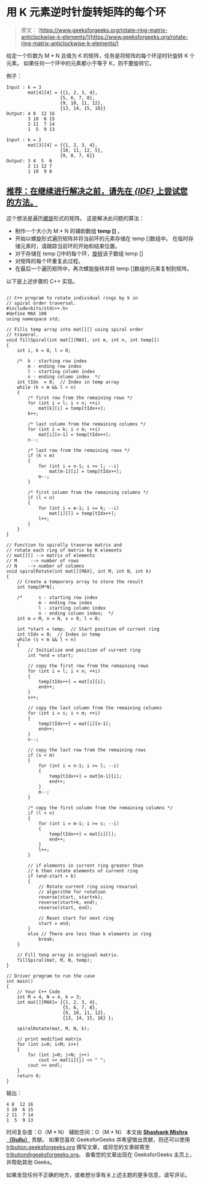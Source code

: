 # 用 K 元素逆时针旋转矩阵的每个环

> 原文： [https://www.geeksforgeeks.org/rotate-ring-matrix-anticlockwise-k-elements/](https://www.geeksforgeeks.org/rotate-ring-matrix-anticlockwise-k-elements/)

给定一个阶数为 M * N 且值为 K 的矩阵，任务是将矩阵的每个环逆时针旋转 K 个元素。 如果任何一个环中的元素都小于等于 K，则不要旋转它。

例子：

```
Input : k = 3
        mat[4][4] = {{1, 2, 3, 4},
                    {5, 6, 7, 8},
                    {9, 10, 11, 12},
                    {13, 14, 15, 16}}
Output: 4 8  12 16
        3 10  6 15
        2 11  7 14
        1  5  9 13

Input : k = 2
        mat[3][4] = {{1, 2, 3, 4},
                    {10, 11, 12, 5},
                    {9, 8, 7, 6}}
Output: 3 4  5  6
        2 11 12 7
        1 10  9 8

```

## [推荐：在继续进行解决之前，请先在 ***{IDE}*** 上尝试您的方法。](https://ide.geeksforgeeks.org/)

这个想法是遍历[螺旋](https://www.geeksforgeeks.org/print-a-given-matrix-in-spiral-form/)形式的矩阵。 这是解决此问题的算法：

*   制作一个大小为 M * N 的辅助数组 **temp []** 。
*   开始以螺旋形式遍历矩阵并将当前环的元素存储在 temp []数组中。 在临时存储元素时，请跟踪当前环的开始和结束位置。
*   对于存储在 temp []中的每个环，[旋转](https://www.geeksforgeeks.org/program-for-array-rotation-continued-reversal-algorithm)该子数组 temp []
*   对矩阵的每个环重复此过程。
*   在最后一个遍历矩阵中，再次螺旋旋转并将 temp []数组的元素复制到矩阵。

以下是上述步骤的 C++ 实现。

```

// C++ program to rotate individual rings by k in 
// spiral order traversal. 
#include<bits/stdc++.h> 
#define MAX 100 
using namespace std; 

// Fills temp array into mat[][] using spiral order 
// traveral. 
void fillSpiral(int mat[][MAX], int m, int n, int temp[]) 
{ 
    int i, k = 0, l = 0; 

    /*  k - starting row index 
        m - ending row index 
        l - starting column index 
        n - ending column index  */
    int tIdx  = 0;  // Index in temp array 
    while (k < m && l < n) 
    { 
        /* first row from the remaining rows */
        for (int i = l; i < n; ++i) 
            mat[k][i] = temp[tIdx++]; 
        k++; 

        /* last column from the remaining columns */
        for (int i = k; i < m; ++i) 
            mat[i][n-1] = temp[tIdx++]; 
        n--; 

        /* last row from the remaining rows */
        if (k < m) 
        { 
            for (int i = n-1; i >= l; --i) 
                mat[m-1][i] = temp[tIdx++]; 
            m--; 
        } 

        /* first column from the remaining columns */
        if (l < n) 
        { 
            for (int i = m-1; i >= k; --i) 
                mat[i][l] = temp[tIdx++]; 
            l++; 
        } 
    } 
} 

// Function to spirally traverse matrix and 
// rotate each ring of matrix by K elements 
// mat[][] --> matrix of elements 
// M     --> number of rows 
// N    --> number of columns 
void spiralRotate(int mat[][MAX], int M, int N, int k) 
{ 
    // Create a temporary array to store the result 
    int temp[M*N]; 

    /*      s - starting row index 
            m - ending row index 
            l - starting column index 
            n - ending column index;  */
    int m = M, n = N, s = 0, l = 0; 

    int *start = temp;  // Start position of current ring 
    int tIdx = 0;  // Index in temp 
    while (s < m && l < n) 
    { 
        // Initialize end position of current ring 
        int *end = start; 

        // copy the first row from the remaining rows 
        for (int i = l; i < n; ++i) 
        { 
            temp[tIdx++] = mat[s][i]; 
            end++; 
        } 
        s++; 

        // copy the last column from the remaining columns 
        for (int i = s; i < m; ++i) 
        { 
            temp[tIdx++] = mat[i][n-1]; 
            end++; 
        } 
        n--; 

        // copy the last row from the remaining rows 
        if (s < m) 
        { 
            for (int i = n-1; i >= l; --i) 
            { 
                temp[tIdx++] = mat[m-1][i]; 
                end++; 
            } 
            m--; 
        } 

        /* copy the first column from the remaining columns */
        if (l < n) 
        { 
            for (int i = m-1; i >= s; --i) 
            { 
                temp[tIdx++] = mat[i][l]; 
                end++; 
            } 
            l++; 
        } 

        // if elements in current ring greater than 
        // k then rotate elements of current ring 
        if (end-start > k) 
        { 
            // Rotate current ring using revarsal 
            // algorithm for rotation 
            reverse(start, start+k); 
            reverse(start+k, end); 
            reverse(start, end); 

            // Reset start for next ring 
            start = end; 
        } 
        else // There are less than k elements in ring 
            break; 
    } 

    // Fill tenp array in original matrix. 
    fillSpiral(mat, M, N, temp); 
} 

// Driver program to run the case 
int main() 
{ 
    // Your C++ Code 
    int M = 4, N = 4, k = 3; 
    int mat[][MAX]= {{1, 2, 3, 4}, 
                     {5, 6, 7, 8}, 
                     {9, 10, 11, 12}, 
                     {13, 14, 15, 16} }; 

    spiralRotate(mat, M, N, k); 

    // print modified matrix 
    for (int i=0; i<M; i++) 
    { 
        for (int j=0; j<N; j++) 
            cout << mat[i][j] << " "; 
        cout << endl; 
    } 
    return 0; 
} 

```

输出：

```
4 8  12 16
3 10  6 15
2 11  7 14
1  5  9 13

```

时间复杂度：O（M * N）
辅助空间：O（M * N）
本文由 [**Shashank Mishra（Gullu）**](https://www.facebook.com/shashank.mishra.92167) 贡献。 如果您喜欢 GeeksforGeeks 并希望做出贡献，则还可以使用 [tribution.geeksforgeeks.org](http://www.contribute.geeksforgeeks.org) 撰写文章，或将您的文章邮寄至 tribution@geeksforgeeks.org。 查看您的文章出现在 GeeksforGeeks 主页上，并帮助其他 Geeks。

如果发现任何不正确的地方，或者想分享有关上述主题的更多信息，请写评论。

